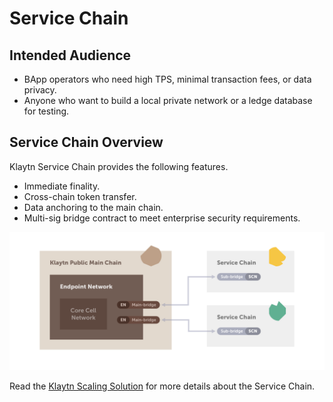 # Service Chain <a id="service-chain"></a>

## Intended Audience <a id="intended-audience"></a>

- BApp operators who need high TPS, minimal transaction fees, or data privacy.  
- Anyone who want to build a local private network or a ledge database for testing.

## Service Chain Overview <a id="service-chain-overview"></a>

Klaytn Service Chain provides the following features.

- Immediate finality. 
- Cross-chain token transfer.
- Data anchoring to the main chain.
- Multi-sig bridge contract to meet enterprise security requirements.

![](../../klaytn/images/sc_connection.png)


Read the [Klaytn Scaling Solution](../../klaytn/scaling-solutions.md) for more details about the Service Chain.
